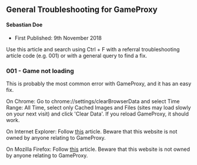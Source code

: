 ## General Troubleshooting for GameProxy
#### Sebastian Doe

* First Published: 9th November 2018

Use this article and search using Ctrl + F with a referral troubleshooting article code (e.g. 001) or with a general query to find a fix.

### 001 - Game not loading

This is probably the most common error with GameProxy, and it has an easy fix.

On Chrome: Go to chrome://settings/clearBrowserData and select Time Range: All Time, select only Cached Images and Files (sites may load slowly on your next visit) and click 'Clear Data'. If you reload GameProxy, it should work.

On Internet Explorer: Follow [this](https://kb.wisc.edu/page.php?id=12314) article. Beware that this website is not owned by anyone relating to GameProxy.

On Mozilla Firefox: Follow [this](https://support.mozilla.org/en-US/kb/how-clear-firefox-cache) article. Beware that this website is not owned by anyone relating to GameProxy.
